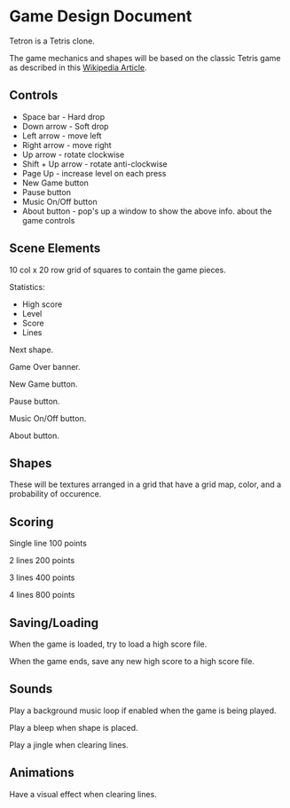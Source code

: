 # Game Design Document

Tetron is a Tetris clone.

The game mechanics and shapes will be based on the classic Tetris game as described in this [Wikipedia Article](https://en.wikipedia.org/wiki/Tetris).

## Controls

* Space bar - Hard drop
* Down arrow - Soft drop
* Left arrow - move left
* Right arrow - move right
* Up arrow - rotate clockwise
* Shift + Up arrow - rotate anti-clockwise
* Page Up - increase level on each press
* New Game button
* Pause button
* Music On/Off button
* About button - pop's up a window to show the above info. about the game controls

## Scene Elements

10 col x 20 row grid of squares to contain the game pieces.

Statistics:
* High score
* Level
* Score
* Lines

Next shape.

Game Over banner.

New Game button.

Pause button.

Music On/Off button.

About button.

## Shapes

These will be textures arranged in a grid that have a grid map, color, and a probability of occurence.

## Scoring

Single line 100 points

2 lines 200 points

3 lines 400 points

4 lines 800 points

## Saving/Loading

When the game is loaded, try to load a high score file.

When the game ends, save any new high score to a high score file.

## Sounds

Play a background music loop if enabled when the game is being played.

Play a bleep when shape is placed.

Play a jingle when clearing lines.

## Animations

Have a visual effect when clearing lines.
